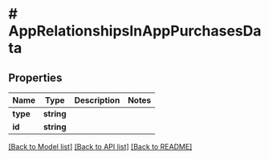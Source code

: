 # # AppRelationshipsInAppPurchasesData

## Properties

Name | Type | Description | Notes
------------ | ------------- | ------------- | -------------
**type** | **string** |  | 
**id** | **string** |  | 

[[Back to Model list]](../../README.md#documentation-for-models) [[Back to API list]](../../README.md#documentation-for-api-endpoints) [[Back to README]](../../README.md)


